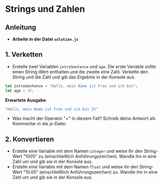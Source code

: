 # Strings und Zahlen

## Anleitung
- **Arbeite in der Datei `solution.js`**

## 1. Verketten
* Erstelle zwei Variablen `introSentence` und `age`. Die erste Variable sollte einen String-Wert enthalten und die zweite eine Zahl. Verkette den String und die Zahl und gib das Ergebnis in der Konsole aus.

```javascript
let introSentence = "Hallo, mein Name ist Fran und ich bin";
let age = 25;
```

**Erwartete Ausgabe**:
```javascript
"Hallo, mein Name ist Fran und ich bin 25"
```
* Was macht der Operator "+" in diesem Fall? Schreib deine Antwort als Kommentar in die js-Datei.

## 2. Konvertieren
* Erstelle eine Variable mit dem Namen `integer` und weise ihr den String-Wert "1005" zu (einschließlich Anführungszeichen). Wandle ihn in eine Zahl um und gib sie in der Konsole aus.
* Erstelle eine Variable mit dem Namen `float` und weise ihr den String-Wert "10.05" (einschließlich Anführungszeichen) zu. Wandle ihn in eine Zahl um und gib sie in der Konsole aus.

